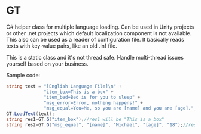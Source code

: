 # GT
C# helper class for multiple language loading. Can be used in Unity projects or other .net projects which default localization component is not available.
This also can be used as a reader of configuration file. It basically reads texts with key-value pairs, like an old .inf file.

This is a static class and it's not thread safe. Handle multi-thread issues yourself based on your business.

Sample code:
```C#
string text = "[English Language File]\n" + 
              "item_box=This is a box" + 
              "item_bed=Bed is for you to sleep" +
              "msg_error=Error, nothing happens!" +
              "msg_equal=You=Me, so you are [name] and you are [age].";
GT.LoadText(text);
string res1=GT.G("item_box");//res1 will be "This is a box"
string res2=GT.G("msg_equal", "[name]", "Michael", "[age]", "18");//res2 will be "You=Me, so you are Michael and you are 18."
```

